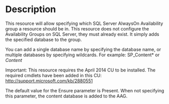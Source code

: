 # Description

This resource will allow specifying which SQL Server AlwaysOn Availability
group a resource should be in. This resource does not configure the
Availability Groups on SQL Server, they must already exist. It simply adds
the specified database to the group.

You can add a single database name by specifying the database name, or
multiple databases by specifying wildcards. For example:
SP_Content* or *Content*

Important:
This resource requires the April 2014 CU to be installed. The required
cmdlets have been added in this CU: http://support.microsoft.com/kb/2880551

The default value for the Ensure parameter is Present. When not specifying this
parameter, the content database is added to the AAG.
